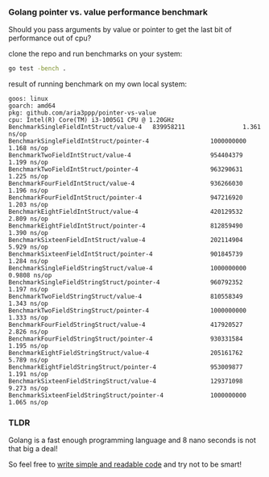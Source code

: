 ### Golang pointer vs. value performance benchmark

Should you pass arguments by value or pointer to get the last bit of performance out of cpu?

clone the repo and run benchmarks on your system:
```bash
go test -bench .
```
result of running benchmark on my own local system:

```
goos: linux
goarch: amd64
pkg: github.com/aria3ppp/pointer-vs-value
cpu: Intel(R) Core(TM) i3-1005G1 CPU @ 1.20GHz
BenchmarkSingleFieldIntStruct/value-4   839958211                1.361 ns/op
BenchmarkSingleFieldIntStruct/pointer-4                 1000000000               1.168 ns/op
BenchmarkTwoFieldIntStruct/value-4                      954404379                1.199 ns/op
BenchmarkTwoFieldIntStruct/pointer-4                    963290631                1.225 ns/op
BenchmarkFourFieldIntStruct/value-4                     936266030                1.196 ns/op
BenchmarkFourFieldIntStruct/pointer-4                   947216920                1.203 ns/op
BenchmarkEightFieldIntStruct/value-4                    420129532                2.809 ns/op
BenchmarkEightFieldIntStruct/pointer-4                  812859490                1.390 ns/op
BenchmarkSixteenFieldIntStruct/value-4                  202114904                5.929 ns/op
BenchmarkSixteenFieldIntStruct/pointer-4                901845739                1.284 ns/op
BenchmarkSingleFieldStringStruct/value-4                1000000000               0.9808 ns/op
BenchmarkSingleFieldStringStruct/pointer-4              960792352                1.197 ns/op
BenchmarkTwoFieldStringStruct/value-4                   810558349                1.343 ns/op
BenchmarkTwoFieldStringStruct/pointer-4                 1000000000               1.333 ns/op
BenchmarkFourFieldStringStruct/value-4                  417920527                2.826 ns/op
BenchmarkFourFieldStringStruct/pointer-4                930331584                1.195 ns/op
BenchmarkEightFieldStringStruct/value-4                 205161762                5.789 ns/op
BenchmarkEightFieldStringStruct/pointer-4               953009877                1.191 ns/op
BenchmarkSixteenFieldStringStruct/value-4               129371098                9.273 ns/op
BenchmarkSixteenFieldStringStruct/pointer-4             1000000000               1.065 ns/op
```

### TLDR
Golang is a fast enough programming language and 8 nano seconds is not that big a deal!

So feel free to [write simple and readable code](https://www.youtube.com/watch?v=PAAkCSZUG1c&t=14m35s) and try not to be smart!
